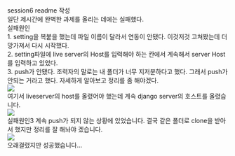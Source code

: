 <div>session6 readme 작성<div>
  
<div>일단 제시간에 완벽한 과제를 올리는 데에는 실패했다.<div>
 
<div>실패원인<div>
  <div>1. setting을 복붙을 했는데 파일 이름이 달라서 연동이 안됐다. 이것저것 고쳐봤는데 더 망가져서 다시 시작했다.<div>
  <div>2. setting파일에 live server의 Host를 입력해야 하는 칸에서 계속해서 server Host를 입력하고 있었다.<div>
  <div>3. push가 안됐다. 조력자의 말로는 내 폴더가 너무 지저분하다고 했다. 그래서 push가 안되는 거라고 했다. 자세하게 알아보고 정리를 좀 해야겠다.<div>
    
   <img src="https://user-images.githubusercontent.com/101690974/170092663-62e8a839-40f7-4bbc-91dd-c7f75b6bc37a.png">
   <div>여기서 liveserver의 host를 올렸어야 했는데 계속 django server의 호스트를 올렸습니다.<div>
    
    
   <img src=" https://user-images.githubusercontent.com/101690974/170091839-2f901534-6247-4581-8d7e-f2cdb424488b.png">
   <div> 실패원인3 계속 push가 되지 않는 상황에 있었습니다. 결국 같은 폴더로 clone을 받아서 했지만 정리를 잘 해놔야 겠습니다.<div>
   
  <img src="https://user-images.githubusercontent.com/101690974/170092728-ac597ac4-0b02-4d44-93e0-3576b5576b77.png">
  <div>오래걸렸지만 성공했습니다...<div>
